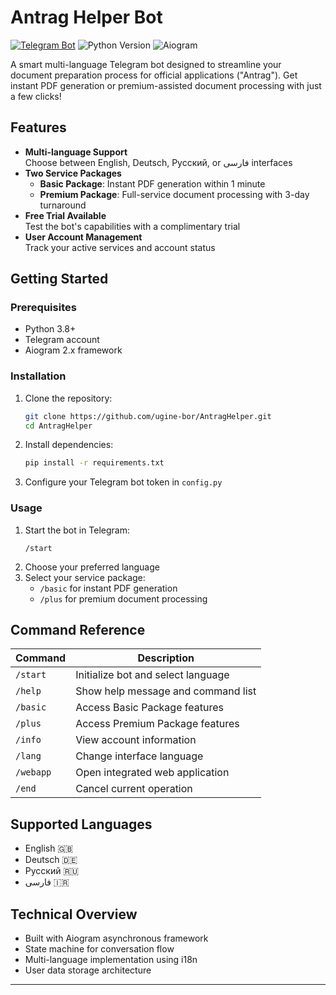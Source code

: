 # Antrag Helper Bot

[![Telegram Bot](https://img.shields.io/badge/Telegram-Bot-blue.svg)](https://t.me/Long_name_my_bot)
![Python Version](https://img.shields.io/badge/Python-3.8%2B-green)
![Aiogram](https://img.shields.io/badge/Framework-Aiogram%202.x-orange)

A smart multi-language Telegram bot designed to streamline your document preparation process for official
applications ("Antrag"). Get instant PDF generation or premium-assisted document processing with just a few clicks!

## Features

- **Multi-language Support**  
  Choose between English, Deutsch, Русский, or فارسی interfaces
- **Two Service Packages**
    - **Basic Package**: Instant PDF generation within 1 minute
    - **Premium Package**: Full-service document processing with 3-day turnaround
- **Free Trial Available**  
  Test the bot's capabilities with a complimentary trial
- **User Account Management**  
  Track your active services and account status

## Getting Started

### Prerequisites

- Python 3.8+
- Telegram account
- Aiogram 2.x framework

### Installation

1. Clone the repository:
   ```bash
   git clone https://github.com/ugine-bor/AntragHelper.git
   cd AntragHelper
   ```
2. Install dependencies:
   ```bash
   pip install -r requirements.txt
   ```
3. Configure your Telegram bot token in `config.py`

### Usage

1. Start the bot in Telegram:
   ```
   /start
   ```
2. Choose your preferred language
3. Select your service package:
    - `/basic` for instant PDF generation
    - `/plus` for premium document processing

## Command Reference

| Command   | Description                        |
|-----------|------------------------------------|
| `/start`  | Initialize bot and select language |
| `/help`   | Show help message and command list |
| `/basic`  | Access Basic Package features      |
| `/plus`   | Access Premium Package features    |
| `/info`   | View account information           |
| `/lang`   | Change interface language          |
| `/webapp` | Open integrated web application    |
| `/end`    | Cancel current operation           |

## Supported Languages

- English 🇬🇧
- Deutsch 🇩🇪
- Русский 🇷🇺
- فارسی 🇮🇷

## Technical Overview

- Built with Aiogram asynchronous framework
- State machine for conversation flow
- Multi-language implementation using i18n
- User data storage architecture

---
